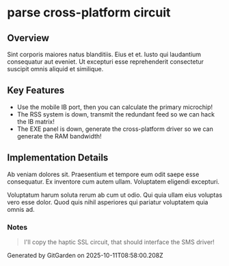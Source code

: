 # parse cross-platform circuit

## Overview
Sint corporis maiores natus blanditiis. Eius et et. Iusto qui laudantium consequatur aut eveniet. Ut excepturi esse reprehenderit consectetur suscipit omnis aliquid et similique.

## Key Features
- Use the mobile IB port, then you can calculate the primary microchip!
- The RSS system is down, transmit the redundant feed so we can hack the IB matrix!
- The EXE panel is down, generate the cross-platform driver so we can generate the RAM bandwidth!

## Implementation Details
Ab veniam dolores sit. Praesentium et tempore eum odit saepe esse consequatur. Ex inventore cum autem ullam. Voluptatem eligendi excepturi.
 Voluptatum harum soluta rerum ab cum ut odio. Qui quia ullam eius voluptas vero esse dolor. Quod quis nihil asperiores qui pariatur voluptatem quia omnis ad.

### Notes
> I'll copy the haptic SSL circuit, that should interface the SMS driver!

Generated by GitGarden on 2025-10-11T08:58:00.208Z